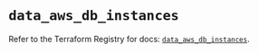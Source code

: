 # `data_aws_db_instances`

Refer to the Terraform Registry for docs: [`data_aws_db_instances`](https://registry.terraform.io/providers/hashicorp/aws/6.4.0/docs/data-sources/db_instances).
